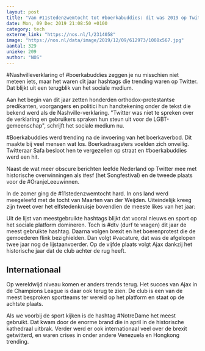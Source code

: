 ```yaml
---
layout: post
title: "Van #11stedenzwemtocht tot #boerkabuddies: dit was 2019 op Twitter"
date: Mon, 09 Dec 2019 21:08:50 +0100
category: tech
externe_link: "https://nos.nl/l/2314058"
image: "https://nos.nl/data/image/2019/12/09/612973/1008x567.jpg"
aantal: 329
unieke: 209
author: "NOS"
---
```


<p>#Nashvilleverklaring of #boerkabuddies zeggen je nu misschien niet meteen iets, maar het waren dit jaar hashtags die trending waren op Twitter. Dat blijkt uit een terugblik van het sociale medium.</p>
<p>Aan het begin van dit jaar zetten honderden orthodox-protestantse predikanten, voorgangers en politici hun handtekening onder de tekst die bekend werd als de Nashville-verklaring. "Twitter was niet te spreken over de verklaring en gebruikers spraken hun steun uit voor de LGBT-gemeenschap", schrijft het sociale medium nu.</p>
<p>#Boerkabuddies werd trending na de invoering van het boerkaverbod. Dit maakte bij veel mensen wat los. Boerkadraagsters voelden zich onveilig. Twitteraar Safa besloot hen te vergezellen op straat en #boerkabuddies werd een hit. </p>
<p>Naast de wat meer obscure berichten leefde Nederland op Twitter mee met historische overwinningen als #esf (het Songfestival) en de tweede plaats voor de #OranjeLeeuwinnen. </p>
<p>In de zomer ging de #11stedenzwemtocht hard. In ons land werd meegeleefd met de tocht van Maarten van der Weijden. Uiteindelijk kreeg zijn tweet over het elfstedenkruisje bovendien de meeste likes van het jaar:</p>
<p>Uit de lijst van meestgebruikte hashtags blijkt dat vooral nieuws en sport op het sociale platform domineren. Toch is #dtv (durf te vragen) dit jaar de meest gebruikte hashtag. Daarna volgen brexit en het boerenprotest die de gemoederen flink bezighielden. Dan volgt #vacature, dat was de afgelopen twee jaar nog de lijstaanvoerder. Op de vijfde plaats volgt Ajax dankzij het historische jaar dat de club achter de rug heeft.</p>
<h2>Internationaal</h2>
<p>Op wereldwijd niveau komen er anders trends terug. Het succes van Ajax in de Champions League is daar ook terug te zien. De club is een van de meest besproken sportteams ter wereld op het platform en staat op de achtste plaats.</p>
<p>Als we voorbij de sport kijken is de hashtag #NotreDame het meest gebruikt. Dat kwam door de enorme brand die in april in de historische kathedraal uitbrak. Verder werd er ook internationaal veel over de brexit getwitterd, en waren crises in onder andere Venezuela en Hongkong trending.</p>
